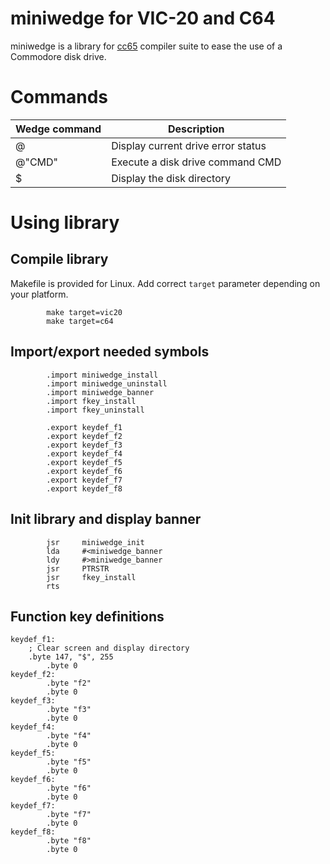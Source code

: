 # miniwedge for VIC-20 and C64

miniwedge is a library for [cc65](https://cc65.github.io/) compiler suite
to ease the use of a Commodore disk drive.

# Commands

|Wedge command|Description|
|---|---|
|@|Display current drive error status|
|@"CMD"|Execute a disk drive command CMD|
|$|Display the disk directory|

# Using library

## Compile library

Makefile is provided for Linux. Add correct `target` parameter depending on
your platform.

```
        make target=vic20
        make target=c64
```

## Import/export needed symbols

```
        .import miniwedge_install
        .import miniwedge_uninstall
        .import miniwedge_banner
        .import fkey_install
        .import fkey_uninstall

        .export keydef_f1
        .export keydef_f2
        .export keydef_f3
        .export keydef_f4
        .export keydef_f5
        .export keydef_f6
        .export keydef_f7
        .export keydef_f8
```

## Init library and display banner

```
        jsr     miniwedge_init
        lda     #<miniwedge_banner
        ldy     #>miniwedge_banner
        jsr     PTRSTR
        jsr     fkey_install
        rts
```

## Function key definitions

```
keydef_f1:
	; Clear screen and display directory
	.byte 147, "$", 255
        .byte 0
keydef_f2:
        .byte "f2"
        .byte 0
keydef_f3:
        .byte "f3"
        .byte 0
keydef_f4:
        .byte "f4"
        .byte 0
keydef_f5:
        .byte "f5"
        .byte 0
keydef_f6:
        .byte "f6"
        .byte 0
keydef_f7:
        .byte "f7"
        .byte 0
keydef_f8:
        .byte "f8"
        .byte 0
```
